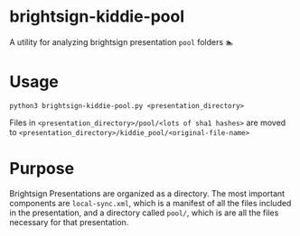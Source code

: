 brightsign-kiddie-pool
======================

A utility for analyzing brightsign presentation `pool` folders :swimmer:

# Usage
`python3 brightsign-kiddie-pool.py <presentation_directory>`

Files in `<presentation_directory>/pool/<lots of sha1 hashes>` are moved to `<presentation_directory>/kiddie_pool/<original-file-name>`

# Purpose
Brightsign Presentations are organized as a directory. The most important components are `local-sync.xml`, which is a manifest of all the files included in the presentation, and a directory called `pool/`, which is are all the files necessary for that presentation.
